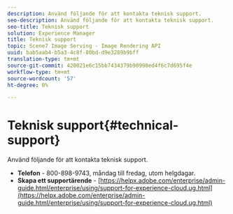```yaml
---
description: Använd följande för att kontakta teknisk support.
seo-description: Använd följande för att kontakta teknisk support.
seo-title: Teknisk support
solution: Experience Manager
title: Teknisk support
topic: Scene7 Image Serving - Image Rendering API
uuid: bab5aab4-b5a3-4c8f-80bd-d9e3289b9bff
translation-type: tm+mt
source-git-commit: 420021e6c15bb7434379b90990ed4f6c7d695f4e
workflow-type: tm+mt
source-wordcount: '57'
ht-degree: 0%

---
```



# Teknisk support{#technical-support}

Använd följande för att kontakta teknisk support.

* **Telefon** - 800-898-9743, måndag till fredag, utom helgdagar.
* **Skapa ett supportärende**  -  [https://helpx.adobe.com/enterprise/admin-guide.html/enterprise/using/support-for-experience-cloud.ug.html](https://helpx.adobe.com/enterprise/admin-guide.html/enterprise/using/support-for-experience-cloud.ug.html)

